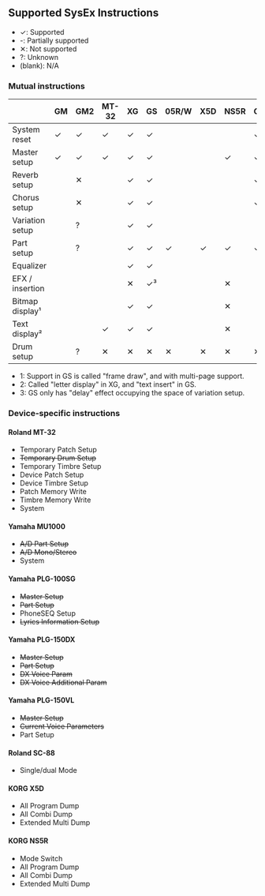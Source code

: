 ## Supported SysEx Instructions
* ✓: Supported
* -: Partially supported
* ✕: Not supported
* ?: Unknown
* (blank): N/A

### Mutual instructions
|                 | GM | GM2 | MT-32 | XG | GS | 05R/W | X5D | NS5R | GMega | GMega LX | SG-01 | GZ-50M |
| --------------- | -- | --- | ----- | -- | -- | ----- | --- | ---- | ----- | -------- | ----- | ------ |
| System reset    | ✓  | ✓   | ✓     | ✓  | ✓  |       |     |      | ✓     | ✓        | ✓     |        |
| Master setup    | ✓  | ✓   | ✓     | ✓  | ✓  |       |     | ✓    | ✓     | ✓        |       |        |
| Reverb setup    |    | ✕   |       | ✓  | ✓  |       |     |      | ✓     | ✓        | ✓     | ✓      |
| Chorus setup    |    | ✕   |       | ✓  | ✓  |       |     |      | ✓     | ✓        | ✓     | ✓      |
| Variation setup |    | ?   |       | ✓  | ✓  |       |     |      |       |          |       |        |
| Part setup      |    | ?   |       | ✓  | ✓  | ✓     | ✓   | ✓    | ✓     | ✓        |       |        |
| Equalizer       |    |     |       | ✓  | ✓  |       |     |      |       |          |       |        |
| EFX / insertion |    |     |       | ✕  | ✓³ |       |     | ✕    |       |          |       |        |
| Bitmap display¹ |    |     |       | ✓  | ✓  |       |     | ✕    |       |          |       |        |
| Text display²   |    |     | ✓     | ✓  | ✓  |       |     | ✕    |       |          |       |        |
| Drum setup      |    | ?   | ✕     | ✕  | ✕  | ✕     | ✕   | ✕    | ✕     | ✕        |       |        |

* 1: Support in GS is called "frame draw", and with multi-page support.
* 2: Called "letter display" in XG, and "text insert" in GS.
* 3: GS only has "delay" effect occupying the space of variation setup.

### Device-specific instructions
#### Roland MT-32
* Temporary Patch Setup
* ~~Temporary Drum Setup~~
* Temporary Timbre Setup
* Device Patch Setup
* Device Timbre Setup
* Patch Memory Write
* Timbre Memory Write
* System

#### Yamaha MU1000
* ~~A/D Part Setup~~
* ~~A/D Mono/Stereo~~
* System

#### Yamaha PLG-100SG
* ~~Master Setup~~
* ~~Part Setup~~
* PhoneSEQ Setup
* ~~Lyrics Information Setup~~

#### Yamaha PLG-150DX
* ~~Master Setup~~
* ~~Part Setup~~
* ~~DX Voice Param~~
* ~~DX Voice Additional Param~~

#### Yamaha PLG-150VL
* ~~Master Setup~~
* ~~Current Voice Parameters~~
* Part Setup

#### Roland SC-88
* Single/dual Mode

#### KORG X5D
* All Program Dump
* All Combi Dump
* Extended Multi Dump

#### KORG NS5R
* Mode Switch
* All Program Dump
* All Combi Dump
* Extended Multi Dump
